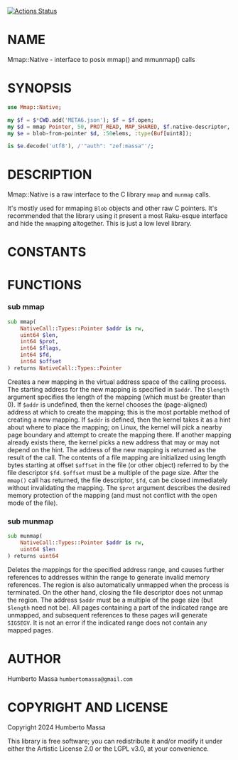 [![Actions Status](https://github.com/massa/Mmap-Native/actions/workflows/test.yml/badge.svg)](https://github.com/massa/Mmap-Native/actions)

NAME
====

Mmap::Native - interface to posix mmap() and mmunmap() calls

SYNOPSIS
========

```raku
use Mmap::Native;

my $f = $*CWD.add('META6.json'); $f = $f.open;
my $d = mmap Pointer, 50, PROT_READ, MAP_SHARED, $f.native-descriptor, 0;
my $e = blob-from-pointer $d, :50elems, :type(Buf[uint8]);

is $e.decode('utf8'), /'"auth": "zef:massa"'/;
```

DESCRIPTION
===========

Mmap::Native is a raw interface to the C library `mmap` and `munmap` calls.

It's mostly used for mmaping `Blob` objects and other raw C pointers. It's recommended that the library using it present a most Raku-esque interface and hide the `mmap`ping altogether. This is just a low level library.

CONSTANTS
=========

FUNCTIONS
=========

### sub mmap

```raku
sub mmap(
    NativeCall::Types::Pointer $addr is rw,
    uint64 $len,
    int64 $prot,
    int64 $flags,
    int64 $fd,
    int64 $offset
) returns NativeCall::Types::Pointer
```

Creates a new mapping in the virtual address space of the calling process. The starting address for the new mapping is specified in `$addr`. The `$length` argument specifies the length of the mapping (which must be greater than 0). If `$addr` is undefined, then the kernel chooses the (page-aligned) address at which to create the mapping; this is the most portable method of creating a new mapping. If `$addr` is defined, then the kernel takes it as a hint about where to place the mapping; on Linux, the kernel will pick a nearby page boundary and attempt to create the mapping there. If another mapping already exists there, the kernel picks a new address that may or may not depend on the hint. The address of the new mapping is returned as the result of the call. The contents of a file mapping are initialized using length bytes starting at offset `$offset` in the file (or other object) referred to by the file descriptor `$fd`. `$offset` must be a multiple of the page size. After the `mmap()` call has returned, the file descriptor, `$fd`, can be closed immediately without invalidating the mapping. The `$prot` argument describes the desired memory protection of the mapping (and must not conflict with the open mode of the file).

### sub munmap

```raku
sub munmap(
    NativeCall::Types::Pointer $addr is rw,
    uint64 $len
) returns uint64
```

Deletes the mappings for the specified address range, and causes further references to addresses within the range to generate invalid memory references. The region is also automatically unmapped when the process is terminated. On the other hand, closing the file descriptor does not unmap the region. The address `$addr` must be a multiple of the page size (but `$length` need not be). All pages containing a part of the indicated range are unmapped, and subsequent references to these pages will generate `SIGSEGV`. It is not an error if the indicated range does not contain any mapped pages.

AUTHOR
======

Humberto Massa `humbertomassa@gmail.com`

COPYRIGHT AND LICENSE
=====================

Copyright 2024 Humberto Massa

This library is free software; you can redistribute it and/or modify it under either the Artistic License 2.0 or the LGPL v3.0, at your convenience.

